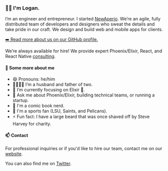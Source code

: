 ### 👋🏻 I'm Logan.

I’m an engineer and entrepreneur. I started [NewAperio]. We’re an agile, fully distributed team of developers and designers who sweat the details and take pride in our craft. We design and build web and mobile apps for clients. 

[➡️ Read more about us on our GitHub profile.][github]

We’re always available for hire! We provide expert Phoenix/Elixir, React, and React Native [consulting].

#### 🤔 Some more about me

- 😄 Pronouns: he/him
- 👨‍👩‍👧‍👦 I’m a husband and father of two.
- 🔭 I’m currently focusing on Elixir 💜.
- 💬 Ask me about Phoenix/Elixir, building technical teams, or running a startup.
- 🦸 I'm a comic book nerd.
- 🏈 I'm a sports fan (LSU, Saints, and Pelicans).
- ⚡ Fun fact: I have a large beard that was once shaved off by Steve Harvey for charity.

#### 📫 Contact

For professional inquiries or if you'd like to hire our team, contact me on our [website]. 

You can also find me on [Twitter].

[newaperio]: https://newaperio.com/
[consulting]: https://newaperio.com/services
[website]: https://newaperio.com/contact/
[twitter]: https://twitter.com/lleger
[github]: https://github.com/newaperio
